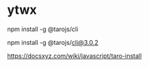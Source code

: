 # ytwx

npm install -g @tarojs/cli

npm install -g @tarojs/cli@3.0.2

https://docsxyz.com/wiki/javascript/taro-install
